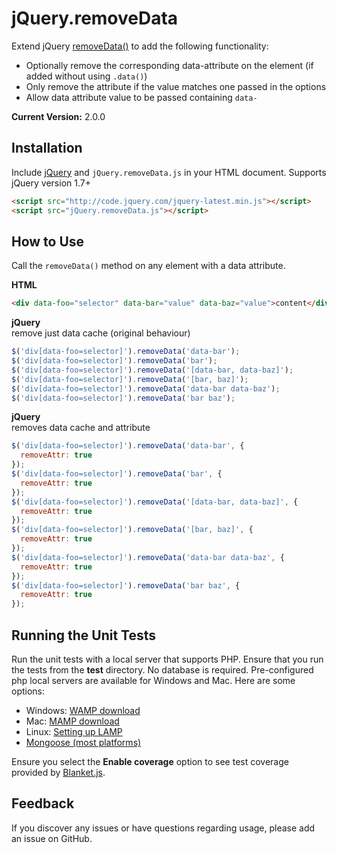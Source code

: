 # jQuery.removeData
Extend jQuery [removeData()](https://api.jquery.com/removeData/) to add the following functionality:
- Optionally remove the corresponding data-attribute on the element (if added without using `.data()`)
- Only remove the attribute if the value matches one passed in the options
- Allow data attribute value to be passed containing `data-`

**Current Version:** 2.0.0

## Installation
Include [jQuery](http://jquery.com/download) and `jQuery.removeData.js` in your HTML document. Supports jQuery version 1.7+
```html
<script src="http://code.jquery.com/jquery-latest.min.js"></script>  
<script src="jQuery.removeData.js"></script>
```

## How to Use
Call the ```removeData()``` method on any element with a data attribute.

**HTML**
```html
<div data-foo="selector" data-bar="value" data-baz="value">content</div>
```

**jQuery**  
remove just data cache (original behaviour)  
```javascript
$('div[data-foo=selector]').removeData('data-bar');  
$('div[data-foo=selector]').removeData('bar');  
$('div[data-foo=selector]').removeData('[data-bar, data-baz]');  
$('div[data-foo=selector]').removeData('[bar, baz]');  
$('div[data-foo=selector]').removeData('data-bar data-baz');  
$('div[data-foo=selector]').removeData('bar baz');
```

**jQuery**  
removes data cache and attribute  
```javascript
$('div[data-foo=selector]').removeData('data-bar', {
  removeAttr: true
});  
$('div[data-foo=selector]').removeData('bar', {
  removeAttr: true
});  
$('div[data-foo=selector]').removeData('[data-bar, data-baz]', {
  removeAttr: true
});  
$('div[data-foo=selector]').removeData('[bar, baz]', {
  removeAttr: true
});  
$('div[data-foo=selector]').removeData('data-bar data-baz', {
  removeAttr: true
});  
$('div[data-foo=selector]').removeData('bar baz', {
  removeAttr: true
});
```

## Running the Unit Tests
Run the unit tests with a local server that supports PHP. Ensure that you run the tests from the **test** directory. No database is required. Pre-configured php local servers are available for Windows and Mac. Here are some options:

- Windows: [WAMP download](http://www.wampserver.com/en/)
- Mac: [MAMP download](http://www.mamp.info/en/index.html)
- Linux: [Setting up LAMP](https://www.linux.com/learn/tutorials/288158-easy-lamp-server-installation)
- [Mongoose (most platforms)](http://code.google.com/p/mongoose/)

Ensure you select the **Enable coverage** option to see test coverage provided by [Blanket.js](http://blanketjs.org/).

## Feedback
If you discover any issues or have questions regarding usage, please add an issue on GitHub.
